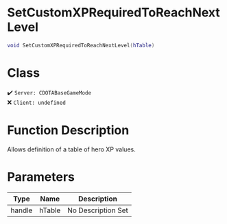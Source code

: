 # SetCustomXPRequiredToReachNextLevel
```lua
void SetCustomXPRequiredToReachNextLevel(hTable)
```
# Class
✔️ `Server: CDOTABaseGameMode`  
❌ `Client: undefined`  

# Function Description
Allows definition of a table of hero XP values.
# Parameters
Type|Name|Description
--|--|--
handle|hTable|No Description Set
